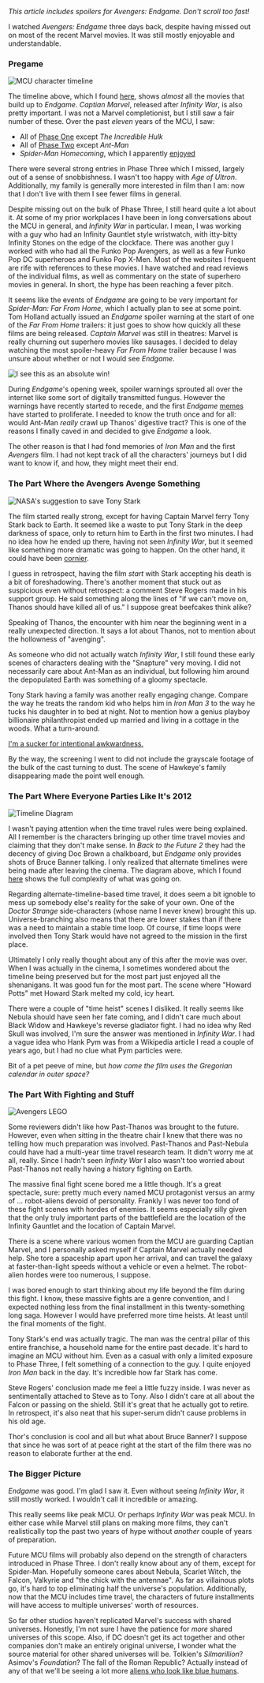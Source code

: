 *This article includes spoilers for Avengers: Endgame. Don't scroll too fast!*

I watched *Avengers: Endgame* three days back, despite having missed out on most of the recent Marvel movies. It was still mostly enjoyable and understandable.

### Pregame

![MCU character timeline](/endgame/attachments/pregame-small.png)

The timeline above, which I found [here](https://www.reddit.com/r/marvelstudios/comments/8hwil7/mcu_character_timeline/), shows *almost* all the movies that build up to *Endgame*. *Captian Marvel*, released after *Infinity War*, is also pretty important. I was not a Marvel completionist, but I still saw a fair number of these. Over the past *eleven* years of the MCU, I saw:

+ All of [Phase One](https://en.wikipedia.org/wiki/List_of_Marvel_Cinematic_Universe_films#Phase_One) except *The Incredible Hulk*
+ All of [Phase Two](https://en.wikipedia.org/wiki/List_of_Marvel_Cinematic_Universe_films#Phase_Two) except *Ant-Man*
+ *Spider-Man Homecoming*, which I apparently [enjoyed](/spiderman-homecoming)

There were several strong entries in Phase Three which I missed, largely out of a sense of snobbishness. I wasn't too happy with *Age of Ultron*. Additionally, my family is generally more interested in film than I am: now that I don't live with them I see fewer films in general.

Despite missing out on the bulk of Phase Three, I still heard quite a lot about it. At some of my prior workplaces I have been in long conversations about the MCU in general, and *Infinity War* in particular. I mean, I was working with a guy who had an Infinity Gauntlet style wristwatch, with itty-bitty Infinity Stones on the edge of the clockface. There was another guy I worked with who had all the Funko Pop Avengers, as well as a few Funko Pop DC superheroes and Funko Pop X-Men. Most of the websites I frequent are rife with references to these movies. I have watched and read reviews of the individual films, as well as commentary on the state of superhero movies in general. In short, the hype has been reaching a fever pitch.

It seems like the events of *Endgame* are going to be very important for *Spider-Man: Far From Home*, which I actually plan to see at some point. Tom Holland actually issued an *Endgame* spoiler warning at the start of one of the *Far From Home* trailers: it just goes to show how quickly all these films are being released. *Captain Marvel* was still in theatres: Marvel is really churning out superhero movies like sausages. I decided to delay watching the most spoiler-heavy *Far From Home* trailer because I was unsure about whether or not I would see *Endgame*.

![I see this as an absolute win!](/endgame/attachments/win-small.jpg)

During *Endgame*'s opening week, spoiler warnings sprouted all over the internet like some sort of digitally transmitted fungus. However the warnings have recently started to recede, and the first *Endgame* [memes](https://knowyourmeme.com/memes/i-see-this-as-an-absolute-win) have started to proliferate. I needed to know the truth once and for all: would Ant-Man *really* crawl up Thanos' digestive tract? This is one of the reasons I finally caved in and decided to give *Endgame* a look.

The other reason is that I had fond memories of *Iron Man* and the first *Avengers* film. I had not kept track of all the characters' journeys but I did want to know if, and how, they might meet their end.

### The Part Where the Avengers Avenge Something

![NASA's suggestion to save Tony Stark](/endgame/attachments/nasa-small.jpg)

The film started really strong, except for having Captain Marvel ferry Tony Stark back to Earth. It seemed like a waste to put Tony Stark in the deep darkness of space, only to return him to Earth in the first two minutes. I had no idea how he ended up there, having not seen *Infinity War*, but it seemed like something more dramatic was going to happen. On the other hand, it could have been [cornier](https://twitter.com/NASA/status/1071818572056403970).

I guess in retrospect, having the film *start* with Stark accepting his death is a bit of foreshadowing. There's another moment that stuck out as suspicious even without retrospect: a comment Steve Rogers made in his support group. He said something along the lines of "if we can't move on, Thanos should have killed all of us." I suppose great beefcakes think alike?

Speaking of Thanos, the encounter with him near the beginning went in a really unexpected direction. It says a lot about Thanos, not to mention about the hollowness of "avenging".

As someone who did not actually watch *Infinity War*, I still found these early scenes of characters dealing with the "Snapture" very moving. I did not necessarily care about Ant-Man as an individual, but following him around the depopulated Earth was something of a gloomy spectacle.

Tony Stark having a family was another really engaging change. Compare the way he treats the random kid who helps him in *Iron Man 3* to the way he tucks his daughter in to bed at night. Not to mention how a genius playboy billionaire philanthropist ended up married and living in a cottage in the woods. What a turn-around.

[I'm a sucker for intentional awkwardness.](https://www.youtube.com/watch?v=9tKr3m6r9NI)

By the way, the screening I went to did not include the grayscale footage of the bulk of the cast turning to dust. The scene of Hawkeye's family disappearing made the point well enough.

### The Part Where Everyone Parties Like It's 2012

![Timeline Diagram](/endgame/attachments/timeline-small.png)

I wasn't paying attention when the time travel rules were being explained. All I remember is the characters bringing up other time travel movies and claiming that they don't make sense. In *Back to the Future 2* they had the decency of giving Doc Brown a chalkboard, but *Endgame* only provides shots of Bruce Banner talking. I only realized that alternate timelines were being made after leaving the cinema. The diagram above, which I found [here](https://www.reddit.com/r/MarvelStudiosSpoilers/comments/bhkdbm/my_comprehensive_ae_time_travel_plot_diagram/) shows the full complexity of what was going on.

Regarding alternate-timeline-based time travel, it does seem a bit ignoble to mess up somebody else's reality for the sake of your own. One of the *Doctor Strange* side-characters (whose name I never knew) brought this up. Universe-branching also means that there are lower stakes than if there was a need to maintain a stable time loop. Of course, if time loops were involved then Tony Stark would have not agreed to the mission in the first place.

Ultimately I only really thought about any of this after the movie was over. When I was actually in the cinema, I sometimes wondered about the timeline being preserved but for the most part just enjoyed all the shenanigans. It was good fun for the most part. The scene where "Howard Potts" met Howard Stark melted my cold, icy heart.

There were a couple of "time heist" scenes I disliked. It really seems like Nebula should have seen her fate coming, and I didn't care much about Black Widow and Hawkeye's reverse gladiator fight. I had no idea why Red Skull was involved, I'm sure the answer was mentioned in *Infinity War*. I had a vague idea who Hank Pym was from a Wikipedia article I read a couple of years ago, but I had no clue what Pym particles were.

Bit of a pet peeve of mine, but *how come the film uses the Gregorian calendar in outer space?*

### The Part With Fighting and Stuff

![Avengers LEGO](/endgame/attachments/lego-small.jpg)

Some reviewers didn't like how Past-Thanos was brought to the future. However, even when sitting in the theatre chair I knew that there was no telling how much preparation was involved. Past-Thanos and Past-Nebula could have had a multi-year time travel research team. It didn't worry me at all, really. Since I hadn't seen *Infinity War* I also wasn't too worried about Past-Thanos not really having a history fighting on Earth.

The massive final fight scene bored me a little though. It's a great spectacle, sure: pretty much every named MCU protagonist versus an army of ... robot-aliens devoid of personality. Frankly I was never too fond of these fight scenes with hordes of enemies. It seems especially silly given that the only truly important parts of the battlefield are the location of the Infinity Gauntlet and the location of Captain Marvel.

There is a scene where various women from the MCU are guarding Captian Marvel, and I personally asked myself if Captain Marvel actually needed help. She tore a spaceship apart upon her arrival, and can travel the galaxy at faster-than-light speeds without a vehicle or even a helmet. The robot-alien hordes were too numerous, I suppose.

I was bored enough to start thinking about my life beyond the film during this fight. I know, these massive fights are a genre convention, and I expected nothing less from the final installment in this twenty-something long saga. However I would have preferred more time heists. At least until the final moments of the fight.

Tony Stark's end was actually tragic. The man was the central pillar of this entire franchise, a household name for the entire past decade. It's hard to imagine an MCU without him. Even as a casual with only a limited exposure to Phase Three, I felt something of a connection to the guy. I quite enjoyed *Iron Man* back in the day. It's incredible how far Stark has come.

Steve Rogers' conclusion made me feel a little fuzzy inside. I was never as sentimentally attached to Steve as to Tony. Also I didn't care at all about the Falcon or passing on the shield. Still it's great that he actually got to retire. In retrospect, it's also neat that his super-serum didn't cause problems in his old age.

Thor's conclusion is cool and all but what about Bruce Banner? I suppose that since he was sort of at peace right at the start of the film there was no reason to elaborate further at the end.

### The Bigger Picture

*Endgame* was good. I'm glad I saw it. Even without seeing *Infinity War*, it still mostly worked. I wouldn't call it incredible or amazing.

This really seems like peak MCU. Or perhaps *Infinity War* was peak MCU. In either case while Marvel still plans on making more films, they can't realistically top the past two years of hype without *another* couple of years of preparation.

Future MCU films will probably also depend on the strength of characters introduced in Phase Three. I don't really know about any of them, except for Spider-Man. Hopefully someone cares about Nebula, Scarlet Witch, the Falcon, Valkyrie and "the chick with the antennae". As far as villainous plots go, it's hard to top eliminating half the universe's population. Additionally, now that the MCU includes time travel, the characters of future installments will have access to multiple universes' worth of resources.

So far other studios haven't replicated Marvel's success with shared universes. Honestly, I'm not sure I have the patience for *more* shared universes of this scope. Also, if DC doesn't get its act together and other companies don't make an entirely original universe, I wonder what the source material for other shared universes will be. Tolkien's *Silmarillion*? Asimov's *Foundation*? The fall of the Roman Republic? Actually instead of any of that we'll be seeing a lot more [aliens who look like blue humans](https://www.vanityfair.com/hollywood/2016/04/james-cameron-avatar-sequels?verso=true).
